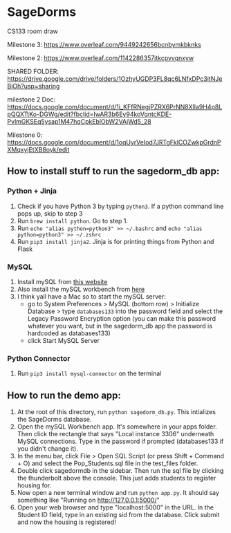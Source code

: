 # SageDorms
CS133 room draw

Milestone 3: https://www.overleaf.com/9449242656bcnbymkbknks

Milestone 2: https://www.overleaf.com/1142286357jtkcpvvqnxyw

SHARED FOLDER:
https://drive.google.com/drive/folders/1OzhyUGDP3FL8qc6LNfxDPc3itNJeBiOh?usp=sharing

milestone 2 Doc:
https://docs.google.com/document/d/1i_KFfRNegjPZRX6PrNN8XlIa9H4p8LpQQXTtKo-DGWg/edit?fbclid=IwAR3b6Ey94koVqntcKDE-PvlmGKSEq5ysap1M47hqCpkEblObW2VAjWd5_28

Milestone 0:
https://docs.google.com/document/d/1oqUyrVeIod7JRTgFklCOZwkpGrdnPXMqxyjEtXB8oyk/edit

## How to install stuff to run the sagedorm_db app:

### Python + Jinja
1. Check if you have Python 3 by typing `python3`. If a python command line pops
   up, skip to step 3
2. Run `brew install python`. Go to step 1.
3. Run `echo "alias python=python3" >> ~/.bashrc` and 
`echo "alias python=python3" >> ~/.zshrc`
4. Run `pip3 install jinja2`. Jinja is for printing things from Python and Flask

### MySQL

1. Install mySQL from [this website](https://dev.mysql.com/downloads/mysql/)
2. Also install the mySQL workbench from
[here](https://dev.mysql.com/downloads/file/?id=492445)
3. I think yall have a Mac so to start the mySQL server:
    - go to System Preferences > MySQL (bottom row) > Initialize Database > type
      `databases133` into the password field and select the Legacy Password
      Encryption option (you can make this password whatever you want, but in
      the sagedorm_db app the password is hardcoded as databases133)
    - click Start MySQL Server

### Python Connector

1. Run `pip3 install mysql-connector` on the terminal

## How to run the demo app:

1. At the root of this directory, run `python sagedorm_db.py`. This intializes
   the SageDorms database.
2. Open the mySQL Workbench app. It's somewhere in your apps folder. Then click
   the rectangle that says "Local instance 3306" underneath MySQL connections.
   Type in the password if prompted (databases133 if you didn't change it).
3. In the menu bar, click File > Open SQL Script (or press Shift + Command + O)
   and select the Pop_Students.sql file in the test_files folder.
4. Double click sagedormdb in the sidebar. Then run the sql file by clicking the
   thunderbolt above the console. This just adds students to register housing
   for.
5. Now open a new terminal window and run `python app.py`. It should say
   something like "Running on http://127.0.0.1:5000/"
6. Open your web browser and type "localhost:5000" in the URL. In the Student ID
   field, type in an existing sid from the database. Click submit and now the
   housing is registered!
